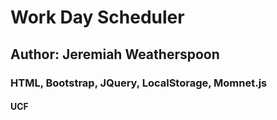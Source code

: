 # Work Day Scheduler
## Author: Jeremiah Weatherspoon


### HTML, Bootstrap, JQuery, LocalStorage, Momnet.js

#### UCF
